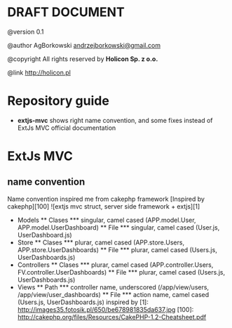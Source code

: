 # DRAFT DOCUMENT
@version 0.1

@author AgBorkowski <andrzejborkowski@gmail.com>

@copyright All rights reserved by **Holicon Sp. z o.o.**

@link http://holicon.pl

# Repository guide
* **extjs-mvc** shows right name convention, and some fixes instead of 
ExtJs MVC official documentation

# ExtJs MVC
## name convention
Name convention inspired me from cakephp framework [Inspired by cakephp][100]
![extjs mvc struct, server side framework + extjs][1]

* Models
** Clases
*** singular, camel cased (APP.model.User, APP.model.UserDashboard)
** File
*** singular, camel cased (User.js, UserDashboard.js)
* Store
** Clases
*** plurar, camel cased (APP.store.Users, APP.store.UserDashboards)
** File
*** plurar, camel cased (Users.js, UserDashboards.js)
* Controllers
** Clases
*** plurar, camel cased (APP.controller.Users, FV.controller.UserDashboards)
** File
*** plurar, camel cased (Users.js, UserDashboards.js)
* Views
** Path
*** controller name, underscored (/app/view/users, /app/view/user_dashboards)
** File
*** action name, camel cased (Users.js, UserDashboards.js)
inspired by 
[1]: http://images35.fotosik.pl/650/be678981835da637.jpg
[100]: http://cakephp.org/files/Resources/CakePHP-1.2-Cheatsheet.pdf
